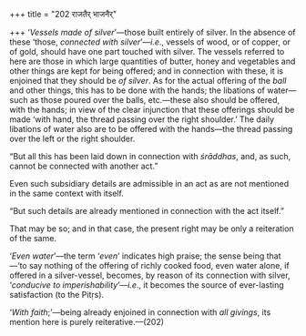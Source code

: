 +++
title = "202 राजतैर् भाजनैर्"

+++
‘*Vessels made of silver*’—those built entirely of silver. In the
absence of these ‘those, *connected with silver*’—*i.e*., vessels of
wood, or of copper, or of gold, should have one part touched with
silver. The vessels referred to here are those in which large quantities
of butter, honey and vegetables and other things are kept for being
offered; and in connection with these, it is enjoined that they should
be *of silver*. As for the actual offering of the *ball* and other
things, this has to be done with the hands; the libations of water—such
as those poured over the balls, etc.—these also should be offered, with
the hands; in view of the clear injunction that these offerings should
be made ‘with hand, the thread passing over the right shoulder.’ The
daily libations of water also are to be offered with the hands—the
thread passing over the left or the right shoulder.

“But all this has been laid down in connection with *śrāddhas*, and, as
such, cannot be connected with another act.”

Even such subsidiary details are admissible in an act as are not
mentioned in the same context with itself.

“But such details are already mentioned in connection with the act
itself.”

That may be so; and in that case, the present right may be only a
reiteration of the same.

‘*Even water*’—the term ‘*even*’ indicates high praise; the sense being
that—‘to say nothing of the offering of richly cooked food, even water
alone, if offered in a silver-vessel, becomes, by reason of its
connection with silver, ‘*conducive* *to imperishability*’—*i.e*., it
becomes the source of ever-lasting satisfaction (to the Pitṛs).

‘*With faith*;’—being already enjoined in connection with *all givings*,
its mention here is purely reiterative.—(202)


